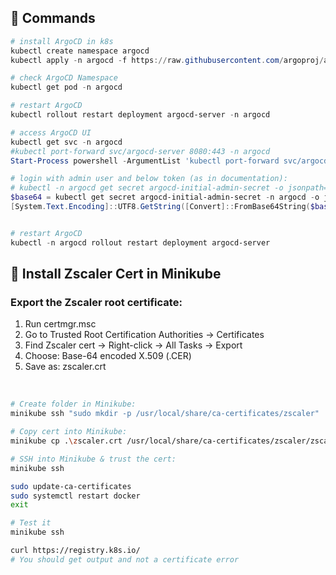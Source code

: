 ## 📝 Commands

```powershell
# install ArgoCD in k8s
kubectl create namespace argocd
kubectl apply -n argocd -f https://raw.githubusercontent.com/argoproj/argo-cd/stable/manifests/install.yaml

# check ArgoCD Namespace
kubectl get pod -n argocd

# restart ArgoCD
kubectl rollout restart deployment argocd-server -n argocd

# access ArgoCD UI
kubectl get svc -n argocd
#kubectl port-forward svc/argocd-server 8080:443 -n argocd
Start-Process powershell -ArgumentList 'kubectl port-forward svc/argocd-server 8080:443 -n argocd'

# login with admin user and below token (as in documentation):
# kubectl -n argocd get secret argocd-initial-admin-secret -o jsonpath="{.data.password}" | base64 --decode && echo
$base64 = kubectl get secret argocd-initial-admin-secret -n argocd -o jsonpath="{.data.password}"
[System.Text.Encoding]::UTF8.GetString([Convert]::FromBase64String($base64))


# restart ArgoCD
kubectl -n argocd rollout restart deployment argocd-server

```

## 🔐 Install Zscaler Cert in Minikube
### Export the Zscaler root certificate:
1. Run certmgr.msc
2. Go to Trusted Root Certification Authorities → Certificates
3. Find Zscaler cert → Right-click → All Tasks → Export
4. Choose: Base-64 encoded X.509 (.CER)
5. Save as: zscaler.crt

<br/>

```bash
# Create folder in Minikube:
minikube ssh "sudo mkdir -p /usr/local/share/ca-certificates/zscaler"

# Copy cert into Minikube:
minikube cp .\zscaler.crt /usr/local/share/ca-certificates/zscaler/zscaler.crt

# SSH into Minikube & trust the cert:
minikube ssh

sudo update-ca-certificates
sudo systemctl restart docker
exit

# Test it
minikube ssh

curl https://registry.k8s.io/
# You should get output and not a certificate error
```
